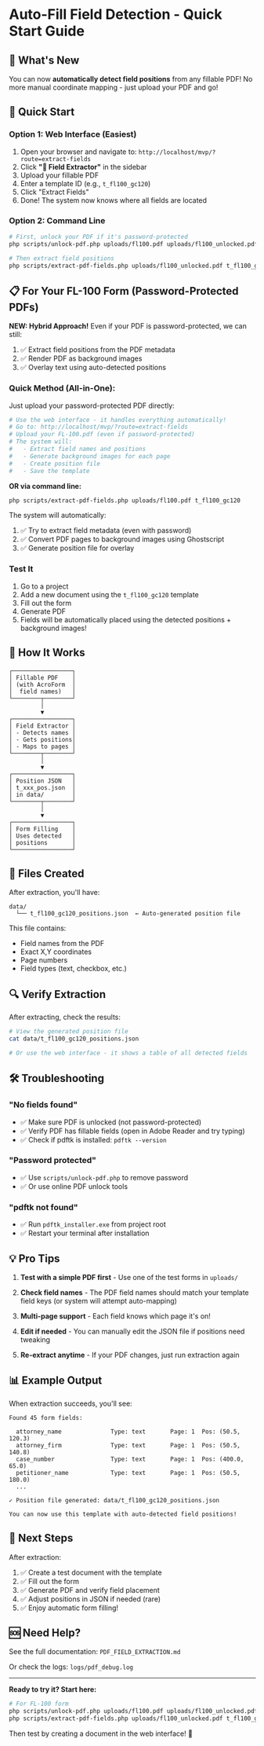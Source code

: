 # Auto-Fill Field Detection - Quick Start Guide

## 🎯 What's New

You can now **automatically detect field positions** from any fillable PDF! No more manual coordinate mapping - just upload your PDF and go!

## 🚀 Quick Start

### Option 1: Web Interface (Easiest)

1. Open your browser and navigate to: `http://localhost/mvp/?route=extract-fields`
2. Click **"🔧 Field Extractor"** in the sidebar
3. Upload your fillable PDF
4. Enter a template ID (e.g., `t_fl100_gc120`)
5. Click "Extract Fields"
6. Done! The system now knows where all fields are located

### Option 2: Command Line

```bash
# First, unlock your PDF if it's password-protected
php scripts/unlock-pdf.php uploads/fl100.pdf uploads/fl100_unlocked.pdf

# Then extract field positions
php scripts/extract-pdf-fields.php uploads/fl100_unlocked.pdf t_fl100_gc120
```

## 📋 For Your FL-100 Form (Password-Protected PDFs)

**NEW: Hybrid Approach!** Even if your PDF is password-protected, we can still:
1. ✅ Extract field positions from the PDF metadata
2. ✅ Render PDF as background images
3. ✅ Overlay text using auto-detected positions

### Quick Method (All-in-One):

Just upload your password-protected PDF directly:

```bash
# Use the web interface - it handles everything automatically!
# Go to: http://localhost/mvp/?route=extract-fields
# Upload your FL-100.pdf (even if password-protected)
# The system will:
#   - Extract field names and positions
#   - Generate background images for each page
#   - Create position file
#   - Save the template
```

**OR via command line:**

```bash
php scripts/extract-pdf-fields.php uploads/fl100.pdf t_fl100_gc120
```

The system will automatically:
1. ✅ Try to extract field metadata (even with password)
2. ✅ Convert PDF pages to background images using Ghostscript
3. ✅ Generate position file for overlay

### Test It

1. Go to a project
2. Add a new document using the `t_fl100_gc120` template
3. Fill out the form
4. Generate PDF
5. Fields will be automatically placed using the detected positions + background images!

## 🎨 How It Works

```
┌─────────────────┐
│ Fillable PDF    │
│ (with AcroForm  │
│  field names)   │
└────────┬────────┘
         │
         ▼
┌─────────────────┐
│ Field Extractor │
│ - Detects names │
│ - Gets positions│
│ - Maps to pages │
└────────┬────────┘
         │
         ▼
┌─────────────────┐
│ Position JSON   │
│ t_xxx_pos.json  │
│ in data/        │
└────────┬────────┘
         │
         ▼
┌─────────────────┐
│ Form Filling    │
│ Uses detected   │
│ positions       │
└─────────────────┘
```

## 📁 Files Created

After extraction, you'll have:

```
data/
  └── t_fl100_gc120_positions.json  ← Auto-generated position file
```

This file contains:
- Field names from the PDF
- Exact X,Y coordinates
- Page numbers
- Field types (text, checkbox, etc.)

## 🔍 Verify Extraction

After extracting, check the results:

```bash
# View the generated position file
cat data/t_fl100_gc120_positions.json

# Or use the web interface - it shows a table of all detected fields
```

## 🛠️ Troubleshooting

### "No fields found"
- ✅ Make sure PDF is unlocked (not password-protected)
- ✅ Verify PDF has fillable fields (open in Adobe Reader and try typing)
- ✅ Check if pdftk is installed: `pdftk --version`

### "Password protected"
- ✅ Use `scripts/unlock-pdf.php` to remove password
- ✅ Or use online PDF unlock tools

### "pdftk not found"
- ✅ Run `pdftk_installer.exe` from project root
- ✅ Restart your terminal after installation

## 💡 Pro Tips

1. **Test with a simple PDF first** - Use one of the test forms in `uploads/`

2. **Check field names** - The PDF field names should match your template field keys (or system will attempt auto-mapping)

3. **Multi-page support** - Each field knows which page it's on!

4. **Edit if needed** - You can manually edit the JSON file if positions need tweaking

5. **Re-extract anytime** - If your PDF changes, just run extraction again

## 📊 Example Output

When extraction succeeds, you'll see:

```
Found 45 form fields:

  attorney_name              Type: text       Page: 1  Pos: (50.5, 120.3)
  attorney_firm              Type: text       Page: 1  Pos: (50.5, 140.8)
  case_number                Type: text       Page: 1  Pos: (400.0, 65.0)
  petitioner_name            Type: text       Page: 1  Pos: (50.5, 180.0)
  ...

✓ Position file generated: data/t_fl100_gc120_positions.json

You can now use this template with auto-detected field positions!
```

## 🎯 Next Steps

After extraction:

1. ✅ Create a test document with the template
2. ✅ Fill out the form
3. ✅ Generate PDF and verify field placement
4. ✅ Adjust positions in JSON if needed (rare)
5. ✅ Enjoy automatic form filling!

## 🆘 Need Help?

See the full documentation: `PDF_FIELD_EXTRACTION.md`

Or check the logs: `logs/pdf_debug.log`

---

**Ready to try it? Start here:**
```bash
# For FL-100 form
php scripts/unlock-pdf.php uploads/fl100.pdf uploads/fl100_unlocked.pdf
php scripts/extract-pdf-fields.php uploads/fl100_unlocked.pdf t_fl100_gc120
```

Then test by creating a document in the web interface! 🎉

